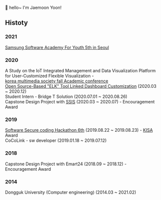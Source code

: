 👋 hello~ I'm Jaemoon Yoon! 

## Histoty
### 2021   
[Samsung Software Academy For Youth 5th in Seoul][SSAFY]  
### 2020  
A Study on the IoT Integrated Management and Data Visualization
Platform for User-Customized Flexible Visualization -  
[korea multimedia society fall Academic conference][kmms]   
[Open Source-Based "ELK" Tool Linked Dashboard Customization][project1] (2020.03 ~ 2020.12)   
Student Intern - Bridge T Solution (2020.07.01 ~ 2020.08.26)  
Capstone Design Project with [SSIS] (2020.03 ~ 2020.07) - Encouragement Award   
### 2019  
[Software Secure coding Hackathon 6th][Hack] (2019.08.22 ~ 2019.08.23) - [KISA] Award  
CoCoLink - sw developer (2019.01.18 ~ 2019.07.12)  
### 2018  
Capstone Design Project with Emart24 (2018.09 ~ 2018.12) - Encouragement Award  
### 2014  
Dongguk University (Computer engineering) (2014.03 ~ 2021.02)  


[SSAFY]: <https://www.ssafy.com/ksp/jsp/swp/swpMain.jsp>
[kmms]: <http://multi02.thesome.com/>
[project1]: <https://github.com/CSID-DGU/2020-1-CECD3-KingBaDa-2>
[Hack]:<http://www.swsecurecoding.kr>
[SSIS]:<http://www.ssis.or.kr/index.do>
[KISA]:<https://www.kisa.or.kr/main.jsp>
